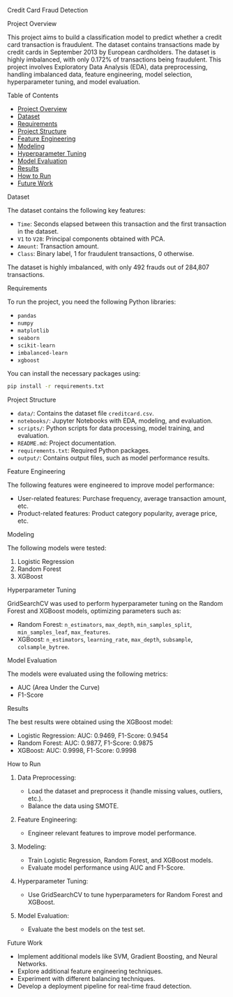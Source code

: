 Credit Card Fraud Detection

Project Overview

This project aims to build a classification model to predict whether a credit card transaction is fraudulent. The dataset contains transactions made by credit cards in September 2013 by European cardholders. The dataset is highly imbalanced, with only 0.172% of transactions being fraudulent. This project involves Exploratory Data Analysis (EDA), data preprocessing, handling imbalanced data, feature engineering, model selection, hyperparameter tuning, and model evaluation.

Table of Contents

- [Project Overview](project-overview)
- [Dataset](dataset)
- [Requirements](requirements)
- [Project Structure](project-structure)
- [Feature Engineering](feature-engineering)
- [Modeling](modeling)
- [Hyperparameter Tuning](hyperparameter-tuning)
- [Model Evaluation](model-evaluation)
- [Results](results)
- [How to Run](how-to-run)
- [Future Work](future-work)

Dataset

The dataset contains the following key features:
- `Time`: Seconds elapsed between this transaction and the first transaction in the dataset.
- `V1` to `V28`: Principal components obtained with PCA.
- `Amount`: Transaction amount.
- `Class`: Binary label, 1 for fraudulent transactions, 0 otherwise.

The dataset is highly imbalanced, with only 492 frauds out of 284,807 transactions.

Requirements

To run the project, you need the following Python libraries:

- `pandas`
- `numpy`
- `matplotlib`
- `seaborn`
- `scikit-learn`
- `imbalanced-learn`
- `xgboost`

You can install the necessary packages using:
```bash
pip install -r requirements.txt
```

Project Structure

- `data/`: Contains the dataset file `creditcard.csv`.
- `notebooks/`: Jupyter Notebooks with EDA, modeling, and evaluation.
- `scripts/`: Python scripts for data processing, model training, and evaluation.
- `README.md`: Project documentation.
- `requirements.txt`: Required Python packages.
- `output/`: Contains output files, such as model performance results.

Feature Engineering

The following features were engineered to improve model performance:
- User-related features: Purchase frequency, average transaction amount, etc.
- Product-related features: Product category popularity, average price, etc.

Modeling

The following models were tested:
1. Logistic Regression
2. Random Forest
3. XGBoost

Hyperparameter Tuning

GridSearchCV was used to perform hyperparameter tuning on the Random Forest and XGBoost models, optimizing parameters such as:
- Random Forest: `n_estimators`, `max_depth`, `min_samples_split`, `min_samples_leaf`, `max_features`.
- XGBoost: `n_estimators`, `learning_rate`, `max_depth`, `subsample`, `colsample_bytree`.

Model Evaluation

The models were evaluated using the following metrics:
- AUC (Area Under the Curve)
- F1-Score

Results

The best results were obtained using the XGBoost model:
- Logistic Regression: AUC: 0.9469, F1-Score: 0.9454
- Random Forest: AUC: 0.9877, F1-Score: 0.9875
- XGBoost: AUC: 0.9998, F1-Score: 0.9998

How to Run

1. Data Preprocessing:
   - Load the dataset and preprocess it (handle missing values, outliers, etc.).
   - Balance the data using SMOTE.

2. Feature Engineering:
   - Engineer relevant features to improve model performance.

3. Modeling:
   - Train Logistic Regression, Random Forest, and XGBoost models.
   - Evaluate model performance using AUC and F1-Score.

4. Hyperparameter Tuning:
   - Use GridSearchCV to tune hyperparameters for Random Forest and XGBoost.

5. Model Evaluation:
   - Evaluate the best models on the test set.

Future Work

- Implement additional models like SVM, Gradient Boosting, and Neural Networks.
- Explore additional feature engineering techniques.
- Experiment with different balancing techniques.
- Develop a deployment pipeline for real-time fraud detection.
